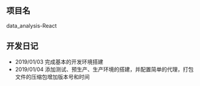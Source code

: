 ## 项目名
data_analysis-React

## 开发日记
- 2019/01/03  完成基本的开发环境搭建
- 2019/01/04  添加测试、预生产、生产环境的搭建，并配置简单的代理，打包文件的压缩包增加版本号和时间